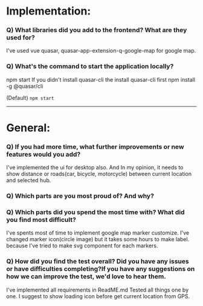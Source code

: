 # Implementation:

### Q) What libraries did you add to the frontend? What are they used for?
I've used vue quasar, quasar-app-extension-q-google-map for google map.

### Q) What's the command to start the application locally?
npm start
If you didn't install quasar-cli the install quasar-cli first
npm install -g @quasar/cli

(Default) `npm start`

---

# General:

### Q) If you had more time, what further improvements or new features would you add?
I've implemented the ui for desktop also.
And In my opinion, it needs to show distance or roads(car, bicycle, motorcycle) between current location and selected hub.

### Q) Which parts are you most proud of? And why?


### Q) Which parts did you spend the most time with? What did you find most difficult?
I've spents most of time to implement google map marker customize.
I've changed marker icon(circle image) but it takes some hours to make label.
because I've tried to make svg component for each markers.

### Q) How did you find the test overall? Did you have any issues or have difficulties completing?If you have any suggestions on how we can improve the test, we'd love to hear them.

I've implemented all requirements in ReadME.md
Tested all things one by one.
I suggest to show loading icon before get current location from GPS.

